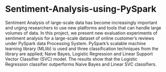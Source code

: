 # Sentiment-Analysis-using-PySpark

Sentiment Analysis of large-scale data has become increasingly important and urging researchers to use new platforms and tools that can handle large volumes of data. In this project, we present new evaluation experiments of sentiment analysis for a large-scale dataset of online customer’s reviews under PySpark data Processing System. PySpark’s scalable machine learning library (MLlib) is used and three classification techniques from the library are applied; Naive Bayes, Logistic Regression and Linear Support Vector Classifier (SVC) model.  The results show that the Logistic Regression classifier outperforms Naive Bayes and Linear SVC classifiers.
